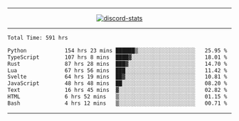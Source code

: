 <a href="https://www.github.com/ripavoid" target="_blank" rel="noreferrer">

-------

<div align='center'>
    <a href='https://discordapp.com/users/825178146797518881'>
        <img align='center' alt='discord-stats' src='https://api.discord-status.me/825178146797518881?nitro&boost=4&gradient=%231e0b1a%2C%23000000%2C%23000000%2C%23160316'></img>
    </a>
</div>

-------

<!--START_SECTION:waka-->

```txt
Total Time: 591 hrs

Python            154 hrs 23 mins ██████▒░░░░░░░░░░░░░░░░░░   25.95 %
TypeScript        107 hrs 8 mins  ████▓░░░░░░░░░░░░░░░░░░░░   18.01 %
Rust              87 hrs 28 mins  ███▓░░░░░░░░░░░░░░░░░░░░░   14.70 %
Lua               67 hrs 56 mins  ███░░░░░░░░░░░░░░░░░░░░░░   11.42 %
Svelte            64 hrs 19 mins  ██▓░░░░░░░░░░░░░░░░░░░░░░   10.81 %
JavaScript        48 hrs 48 mins  ██░░░░░░░░░░░░░░░░░░░░░░░   08.20 %
Text              16 hrs 45 mins  ▓░░░░░░░░░░░░░░░░░░░░░░░░   02.82 %
HTML              6 hrs 52 mins   ▒░░░░░░░░░░░░░░░░░░░░░░░░   01.15 %
Bash              4 hrs 12 mins   ▒░░░░░░░░░░░░░░░░░░░░░░░░   00.71 %
```

<!--END_SECTION:waka-->

-------
